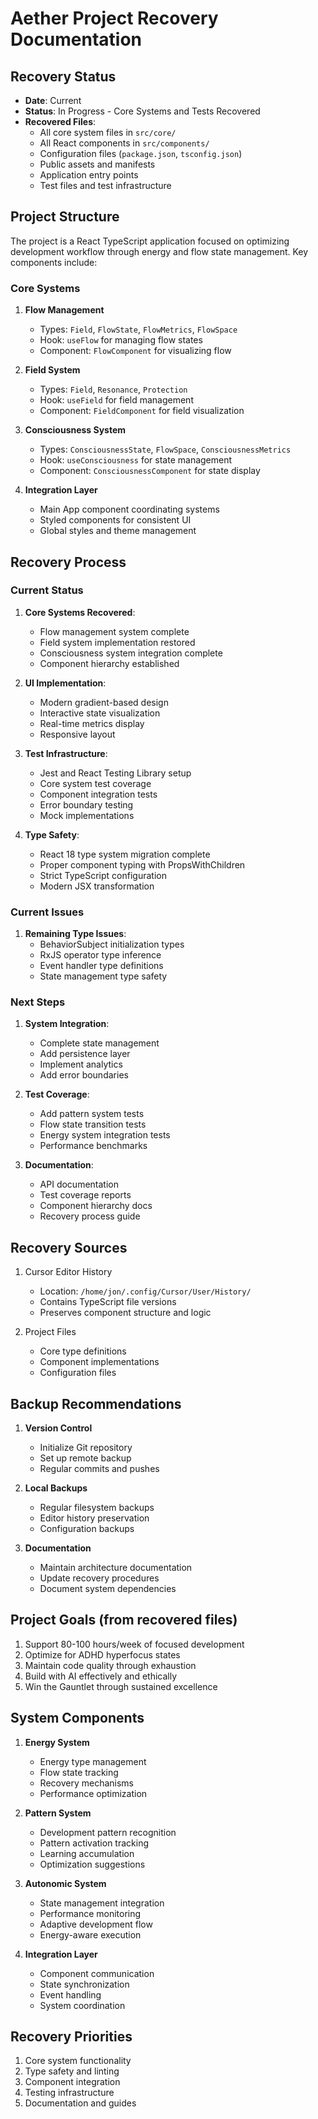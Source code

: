 # Aether Project Recovery Documentation

## Recovery Status
- **Date**: Current
- **Status**: In Progress - Core Systems and Tests Recovered
- **Recovered Files**:
  - All core system files in `src/core/`
  - All React components in `src/components/`
  - Configuration files (`package.json`, `tsconfig.json`)
  - Public assets and manifests
  - Application entry points
  - Test files and test infrastructure

## Project Structure
The project is a React TypeScript application focused on optimizing development workflow through energy and flow state management. Key components include:

### Core Systems
1. **Flow Management**
   - Types: `Field`, `FlowState`, `FlowMetrics`, `FlowSpace`
   - Hook: `useFlow` for managing flow states
   - Component: `FlowComponent` for visualizing flow

2. **Field System**
   - Types: `Field`, `Resonance`, `Protection`
   - Hook: `useField` for field management
   - Component: `FieldComponent` for field visualization

3. **Consciousness System**
   - Types: `ConsciousnessState`, `FlowSpace`, `ConsciousnessMetrics`
   - Hook: `useConsciousness` for state management
   - Component: `ConsciousnessComponent` for state display

4. **Integration Layer**
   - Main App component coordinating systems
   - Styled components for consistent UI
   - Global styles and theme management

## Recovery Process

### Current Status
1. **Core Systems Recovered**:
   - Flow management system complete
   - Field system implementation restored
   - Consciousness system integration complete
   - Component hierarchy established

2. **UI Implementation**:
   - Modern gradient-based design
   - Interactive state visualization
   - Real-time metrics display
   - Responsive layout

3. **Test Infrastructure**:
   - Jest and React Testing Library setup
   - Core system test coverage
   - Component integration tests
   - Error boundary testing
   - Mock implementations

4. **Type Safety**:
   - React 18 type system migration complete
   - Proper component typing with PropsWithChildren
   - Strict TypeScript configuration
   - Modern JSX transformation

### Current Issues
1. **Remaining Type Issues**:
   - BehaviorSubject initialization types
   - RxJS operator type inference
   - Event handler type definitions
   - State management type safety

### Next Steps
1. **System Integration**:
   - Complete state management
   - Add persistence layer
   - Implement analytics
   - Add error boundaries

2. **Test Coverage**:
   - Add pattern system tests
   - Flow state transition tests
   - Energy system integration tests
   - Performance benchmarks

3. **Documentation**:
   - API documentation
   - Test coverage reports
   - Component hierarchy docs
   - Recovery process guide

## Recovery Sources
1. Cursor Editor History
   - Location: `/home/jon/.config/Cursor/User/History/`
   - Contains TypeScript file versions
   - Preserves component structure and logic

2. Project Files
   - Core type definitions
   - Component implementations
   - Configuration files

## Backup Recommendations
1. **Version Control**
   - Initialize Git repository
   - Set up remote backup
   - Regular commits and pushes

2. **Local Backups**
   - Regular filesystem backups
   - Editor history preservation
   - Configuration backups

3. **Documentation**
   - Maintain architecture documentation
   - Update recovery procedures
   - Document system dependencies

## Project Goals (from recovered files)
1. Support 80-100 hours/week of focused development
2. Optimize for ADHD hyperfocus states
3. Maintain code quality through exhaustion
4. Build with AI effectively and ethically
5. Win the Gauntlet through sustained excellence

## System Components
1. **Energy System**
   - Energy type management
   - Flow state tracking
   - Recovery mechanisms
   - Performance optimization

2. **Pattern System**
   - Development pattern recognition
   - Pattern activation tracking
   - Learning accumulation
   - Optimization suggestions

3. **Autonomic System**
   - State management integration
   - Performance monitoring
   - Adaptive development flow
   - Energy-aware execution

4. **Integration Layer**
   - Component communication
   - State synchronization
   - Event handling
   - System coordination

## Recovery Priorities
1. Core system functionality
2. Type safety and linting
3. Component integration
4. Testing infrastructure
5. Documentation and guides 
